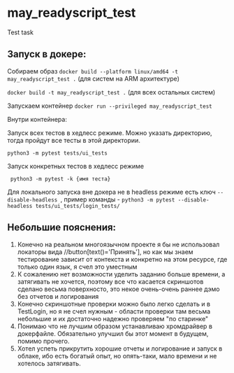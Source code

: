# may_readyscript_test
Test task

## Запуск в докере: 

Собираем образ
` docker build --platform linux/amd64 -t may_readyscript_test . ` (для систем на ARM архитектуре)

` docker build -t may_readyscript_test . ` (для всех остальных систем) 

Запускаем контейнер
` docker run --privileged may_readyscript_test `

Внутри контейнера:

Запуск всех тестов в хедлесс режиме. Можно указать директорию, тогда пройдут все тесты в этой директории.

` python3 -m pytest tests/ui_tests `

Запуск конкретных тестов в хедлесс режиме 

`  python3 -m pytest -k {имя теста} `

Для локального запуска вне докера не в headless режиме есть ключ ` --disable-headless  `, 
пример команды - ` python3 -m pytest --disable-headless tests/ui_tests/login_tests/ `


## Небольшие пояснения: 

1. Конечно на реальном многоязычном проекте я бы не использовал локаторы вида //button[text()='Принять'], 
но как мы знаем тестирование зависит от контекста и конкретно на этом ресурсе, где только один язык, я счел это уместным
2. К сожалению нет возможности уделить заданию больше времени, а затягивать не хочется, поэтому все что касается 
скриншотов сделано весьма поверхносто, это некое очень-очень раннее дэмо без отчетов и логирования
3. Конечно скриншотные проверки можно было легко сделать и в TestLogin, но я не счел нужным - области проверки там 
весьма небольшие и их достаточно надежно проверяем "по старинке"
4. Понимаю что не лучшим образом устанавливаю хромдрайвер в докерфайле. Обязательно улучшил бы этот момент в будущем,
помимо прочего.
5. Хотел успеть прикрутить хорошие отчеты и логирование и запуск в облаке, ибо есть богатый опыт, но опять-таки, 
мало времени и не хотелось затягивать. 
